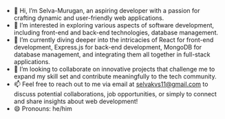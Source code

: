 - 👋 Hi, I’m Selva-Murugan, an aspiring developer with a passion for crafting dynamic and user-friendly web applications.
- 👀 I’m interested in exploring various aspects of software development, including front-end and back-end technologies, database management.
- 🌱 I’m currently diving deeper into the intricacies of React for front-end development, Express.js for back-end development, MongoDB for database management, and integrating them all together in full-stack applications.
- 💞️ I’m looking to collaborate on innovative projects that challenge me to expand my skill set and contribute meaningfully to the tech community.
- 📫 Feel free to reach out to me via email at selvakvs11@gmail.com to discuss potential collaborations, job opportunities, or simply to connect and share insights about web development!
- 😄 Pronouns: he/him
